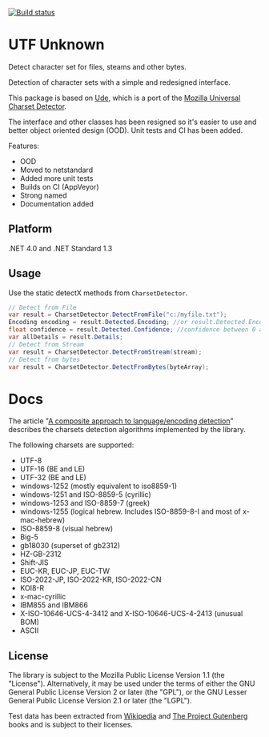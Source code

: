 [![Build status](https://ci.appveyor.com/api/projects/status/xr59ab52cav8vuph/branch/master?svg=true)](https://ci.appveyor.com/project/304NotModified/utf-unknown/branch/master)

<!-- 
[![codecov.io](https://codecov.io/github/UniversalCharsetDetector/ude/coverage.svg?branch=master)](https://codecov.io/github/UniversalCharsetDetector/ude?branch=master)
-->

# UTF Unknown

Detect character set for files, steams and other bytes.

Detection of character sets with a simple and redesigned interface.

This package is based on [Ude](https://github.com/errepi/ude),
which is a port of the [Mozilla Universal Charset Detector](https://mxr.mozilla.org/mozilla/source/extensions/universalchardet/).

      
The interface and other classes has been resigned so it's easier to use and better object oriented design (OOD). Unit tests and CI has been added.

Features:

- OOD
- Moved to netstandard
- Added more unit tests
- Builds on CI (AppVeyor)
- Strong named
- Documentation added

## Platform
.NET 4.0 and .NET Standard 1.3

## Usage

Use the static detectX methods from `CharsetDetector`.

```c#
// Detect from File
var result = CharsetDetector.DetectFromFile("c:/myfile.txt");
Encoding encoding = result.Detected.Encoding; //or result.Detected.EncodingName
float confidence = result.Detected.Confidence; //confidence between 0 and 1
var allDetails = result.Details;
// Detect from Stream
var result = CharsetDetector.DetectFromStream(stream);
// Detect from bytes
var result = CharsetDetector.DetectFromBytes(byteArray);

```

# Docs

The article "[A composite approach to language/encoding detection](http://www.mozilla.org/projects/intl/UniversalCharsetDetection.html)" describes the charsets detection algorithms implemented by the library.

The following charsets are supported:

* UTF-8
* UTF-16 (BE and LE)
* UTF-32 (BE and LE)
* windows-1252 (mostly equivalent to iso8859-1)
* windows-1251 and ISO-8859-5 (cyrillic)
* windows-1253 and ISO-8859-7 (greek)
* windows-1255 (logical hebrew. Includes ISO-8859-8-I and most of x-mac-hebrew)
* ISO-8859-8 (visual hebrew)
* Big-5
* gb18030 (superset of gb2312)
* HZ-GB-2312
* Shift-JIS
* EUC-KR, EUC-JP, EUC-TW
* ISO-2022-JP, ISO-2022-KR, ISO-2022-CN
* KOI8-R
* x-mac-cyrillic
* IBM855 and IBM866
* X-ISO-10646-UCS-4-3412 and X-ISO-10646-UCS-4-2413 (unusual BOM)
* ASCII



## License

The library is subject to the Mozilla Public License Version 1.1 (the "License"). Alternatively, it may be used under the terms of either the GNU General Public License Version 2 or later (the "GPL"), or the GNU Lesser General Public License Version 2.1 or later (the "LGPL").

Test data has been extracted from [Wikipedia](http://wikipedia.org) and [The Project Gutenberg](http://www.gutenberg.org/) books and is subject to their licenses.
